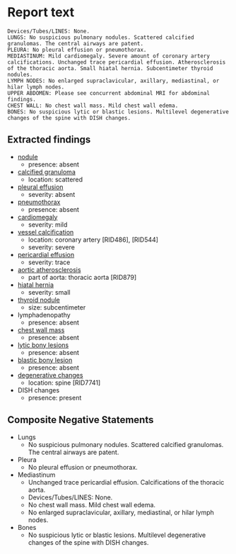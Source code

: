 # Report text

```text
Devices/Tubes/LINES: None.
LUNGS: No suspicious pulmonary nodules. Scattered calcified granulomas. The central airways are patent.
PLEURA: No pleural effusion or pneumothorax.
MEDIASTINUM: Mild cardiomegaly. Severe amount of coronary artery calcifications. Unchanged trace pericardial effusion. Atherosclerosis of the thoracic aorta. Small hiatal hernia. Subcentimeter thyroid nodules.
LYMPH NODES: No enlarged supraclavicular, axillary, mediastinal, or hilar lymph nodes.
UPPER ABDOMEN: Please see concurrent abdominal MRI for abdominal findings.
CHEST WALL: No chest wall mass. Mild chest wall edema.
BONES: No suspicious lytic or blastic lesions. Multilevel degenerative changes of the spine with DISH changes.
```

## Extracted findings

- [nodule](../../definitions/hood/pulmonary-nodule.md)
  - presence: absent
- [calcified granuloma](../../definitions/hood/calcified-granuloma.md)
  - location: scattered
- [pleural effusion](../../definitions/hood/pleural-effusion.json)  
  - severity: absent
- [pneumothorax](../../definitions/hood/pneumothorax.md)
  - presence: absent
- [cardiomegaly](../../definitions/upmedic/Cardiomegaly.cde.md)
  - severity: mild
- [vessel calcification](../../definitions/nuance/coronary_artery_calcification.json)
  - location: coronary artery [RID486\], \[RID544\]
  - severity: severe
- [pericardial effusion](../../definitions/hood/pericardial-effusion.md)
  - severity: trace
- [aortic atherosclerosis](../../definitions/hood/aortic-atherosclerosis.json)
  - part of aorta: thoracic aorta \[RID879\]
- [hiatal hernia](../../definitions/hood/hiatal-hernia.json)
  - severity: small
- [thyroid nodule](../../definitions/hood/thyroid-nodule.md)
  - size: subcentimeter
- lymphadenopathy
  - presence: absent
- [chest wall mass](../../definitions/nuance/chest_wall_mass.json)  
  - presence: absent
- [lytic bony lesions](../../definitions/hood/lytic-lesion.md)
  - presence: absent
- [blastic bony lesion](../../definitions/hood/sclerotic-lesion.md)
  - presence: absent
- [degenerative changes](../../definitions/nuance/thoracic_spine_degenerative_changes.json)
  - location: spine \[RID7741\]
- DISH changes
  - presence: present

## Composite Negative Statements

- Lungs
  - No suspicious pulmonary nodules. Scattered calcified granulomas. The central airways are patent.
- Pleura
  - No pleural effusion or pneumothorax.
- Mediastinum
  - Unchanged trace pericardial effusion. Calcifications of the thoracic aorta.
  - Devices/Tubes/LINES: None.
  - No chest wall mass. Mild chest wall edema.
  - No enlarged supraclavicular, axillary, mediastinal, or hilar lymph nodes.
- Bones
  - No suspicious lytic or blastic lesions. Multilevel degenerative changes of the spine with DISH changes.
  